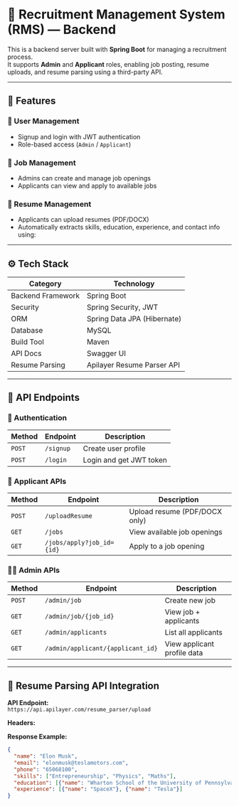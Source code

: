 # 🧩 Recruitment Management System (RMS) — Backend

This is a backend server built with **Spring Boot** for managing a recruitment process.  
It supports **Admin** and **Applicant** roles, enabling job posting, resume uploads, and resume parsing using a third-party API.

---

## 🚀 Features

### 👤 User Management
- Signup and login with JWT authentication  
- Role-based access (`Admin` / `Applicant`)

### 💼 Job Management
- Admins can create and manage job openings  
- Applicants can view and apply to available jobs

### 📄 Resume Management
- Applicants can upload resumes (PDF/DOCX)  
- Automatically extracts skills, education, experience, and contact info using:

---

## ⚙️ Tech Stack

| Category | Technology |
|-----------|-------------|
| Backend Framework | Spring Boot |
| Security | Spring Security, JWT |
| ORM | Spring Data JPA (Hibernate) |
| Database | MySQL |
| Build Tool | Maven |
| API Docs | Swagger UI |
| Resume Parsing | Apilayer Resume Parser API |

---

## 🔑 API Endpoints

### 🔐 Authentication
| Method | Endpoint | Description |
|--------|-----------|--------------|
| `POST` | `/signup` | Create user profile |
| `POST` | `/login` | Login and get JWT token |

### 👤 Applicant APIs
| Method | Endpoint | Description |
|--------|-----------|--------------|
| `POST` | `/uploadResume` | Upload resume (PDF/DOCX only) |
| `GET` | `/jobs` | View available job openings |
| `GET` | `/jobs/apply?job_id={id}` | Apply to a job opening |

### 🧑‍💼 Admin APIs
| Method | Endpoint | Description |
|--------|-----------|--------------|
| `POST` | `/admin/job` | Create new job |
| `GET` | `/admin/job/{job_id}` | View job + applicants |
| `GET` | `/admin/applicants` | List all applicants |
| `GET` | `/admin/applicant/{applicant_id}` | View applicant profile data |

---

## 🧠 Resume Parsing API Integration

**API Endpoint:**  
`https://api.apilayer.com/resume_parser/upload`


**Headers:**

**Response Example:**
```json
{
  "name": "Elon Musk",
  "email": "elonmusk@teslamotors.com",
  "phone": "65068100",
  "skills": ["Entrepreneurship", "Physics", "Maths"],
  "education": [{"name": "Wharton School of the University of Pennsylvania"}],
  "experience": [{"name": "SpaceX"}, {"name": "Tesla"}]
}


